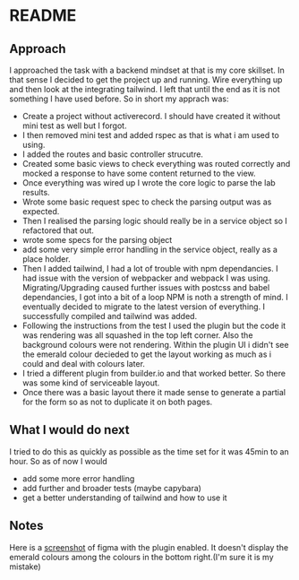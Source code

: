 # README

## Approach
I approached the task with a backend mindset at that is my core skillset. In that sense I decided to get the project up and running. Wire everything up and then look at the integrating tailwind. I left that until the end as it is not something I have used before. So in short my apprach was:
 - Create a project without activerecord. I should have created it without mini test as well but I forgot.
 - I then removed mini test and added rspec as that is what i am used to using.
 - I added the routes and basic controller strucutre.
 - Created some basic views to check everything was routed correctly and mocked a response to have some content returned to the view.
 - Once everything was wired up I wrote the core logic to parse the lab results.
 - Wrote some basic request spec to check the parsing output was as expected.
 - Then I realised the parsing logic should really be in a service object so I refactored that out.
 - wrote some specs for the parsing object
 - add some very simple error handling in the service object, really as a place holder.
 - Then I added tailwind, I had a lot of trouble with npm dependancies. I had issue with the version of webpacker and webpack I was using. Migrating/Upgrading caused further issues with postcss and babel dependancies, I got into a bit of a loop NPM is noth a strength of mind. I eventually decided to migrate to the latest version of everything. I successfully compiled and tailwind was added.
 - Following the instructions from the test I used the plugin but the code it was rendering was all squashed in the top left corner. Also the background colours were not rendering. Within the plugin UI i didn't see the emerald colour decieded to get the layout working as much as i could and deal with colours later.
 - I tried a different plugin from builder.io and that worked better. So there was some kind of serviceable layout.
 - Once there was a basic layout there it made sense to generate a partial for the form so as not to duplicate it on both pages.

## What I would do next
I tried to do this as quickly as possible as the time set for it was 45min to an hour. So as of now I would
 - add some more error handling
 - add further and broader tests (maybe capybara)
 - get a better understanding of tailwind and how to use it

## Notes
Here is a [screenshot](https://drive.google.com/file/d/1s8IzUEMGJgoW3rz4_66P-dumHn_Ap7ZN/view?usp=sharing) of figma with the plugin enabled. It doesn't display the emerald colours among the colours in the bottom right.(I'm sure it is my mistake)
